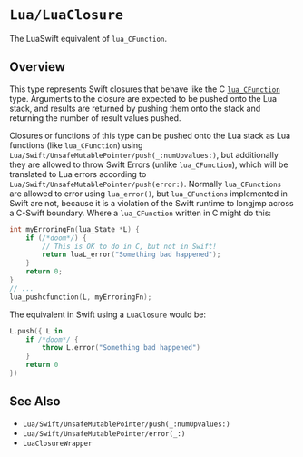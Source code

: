 # ``Lua/LuaClosure``

The LuaSwift equivalent of `lua_CFunction`.

## Overview

This type represents Swift closures that behave like the C [`lua_CFunction`](https://www.lua.org/manual/5.4/manual.html#lua_CFunction) type. Arguments to the closure are expected to be pushed onto the Lua stack, and results are returned by pushing them onto the stack and returning the number of result values pushed.

Closures or functions of this type can be pushed onto the Lua stack as Lua functions (like `lua_CFunction`) using ``Lua/Swift/UnsafeMutablePointer/push(_:numUpvalues:)``, but additionally they are allowed to throw Swift Errors (unlike `lua_CFunction`), which will be translated to Lua errors according to ``Lua/Swift/UnsafeMutablePointer/push(error:)``. Normally `lua_CFunctions` are allowed to error using `lua_error()`, but `lua_CFunctions` implemented in Swift are not, because it is a violation of the Swift runtime to longjmp across a C-Swift boundary. Where a `lua_CFunction` written in C might do this:

```c
int myErroringFn(lua_State *L) {
    if (/*doom*/) {
        // This is OK to do in C, but not in Swift!
        return luaL_error("Something bad happened");
    }
    return 0;
}
// ...
lua_pushcfunction(L, myErroringFn);
```

The equivalent in Swift using a `LuaClosure` would be:

```swift
L.push({ L in
    if /*doom*/ {
        throw L.error("Something bad happened")
    }
    return 0
})
```

## See Also

- ``Lua/Swift/UnsafeMutablePointer/push(_:numUpvalues:)``
- ``Lua/Swift/UnsafeMutablePointer/error(_:)``
- ``LuaClosureWrapper``